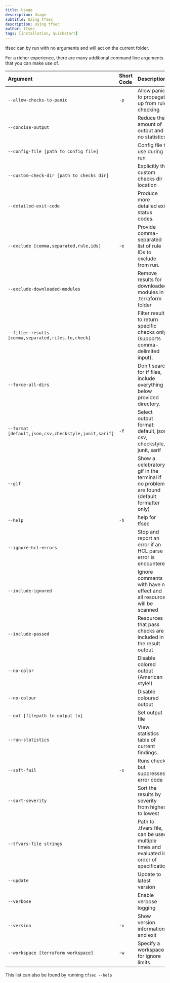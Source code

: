 ```yaml
---
title: Usage
description: Usage
subtitle: Using tfsec
description: Using tfsec
author: tfsec
tags: [installation, quickstart]
---
```


tfsec can by run with no arguments and will act on the current folder. 

For a richer experience, there are many additional command line arguments that you can make use of.


| Argument                                              | Short Code | Description                                                                              |
| :---------------------------------------------------- | :--------- | :--------------------------------------------------------------------------------------- |
| `--allow-checks-to-panic`                             | `-p`       | Allow panics to propagate up from rule checking                                          |
| `--concise-output`                                    |            | Reduce the amount of output and no statistics                                            |
| `--config-file [path to config file]`                 |            | Config file to use during run                                                            |
| `--custom-check-dir [path to checks dir]`             |            | Explicitly the custom checks dir location                                                |
| `--detailed-exit-code`                                |            | Produce more detailed exit status codes.                                                 |
| `--exclude [comma,separated,rule,ids]`                | `-e`       | Provide comma-separated list of rule IDs to exclude from run.                            |
| `--exclude-downloaded-modules`                        |            | Remove results for downloaded modules in .terraform folder                               |
| `--filter-results [comma,separated,riles,to,check]`   |            | Filter results to return specific checks only (supports comma-delimited input).          |
| `--force-all-dirs`                                    |            | Don't search for tf files, include everything below provided directory.                  |
| `--format [default,json,csv,checkstyle,junit,sarif] ` | `-f`       | Select output format: default, json, csv, checkstyle, junit, sarif                       |
| `--gif`                                               |            | Show a celebratory gif in the terminal if no problems are found (default formatter only) |
| `--help`                                              | `-h`       | help for tfsec                                                                           |
| `--ignore-hcl-errors`                                 |            | Stop and report an error if an HCL parse error is encountered                            |
| `--include-ignored`                                   |            | Ignore comments with have no effect and all resources will be scanned                    |
| `--include-passed`                                    |            | Resources that pass checks are included in the result output                             |
| `--no-color`                                          |            | Disable colored output (American style!)                                                 |
| `--no-colour`                                         |            | Disable coloured output                                                                  |
| `--out [filepath to output to]`                       |            | Set output file                                                                          |
| `--run-statistics`                                    |            | View statistics table of current findings.                                               |
| `--soft-fail`                                         | `-s`       | Runs checks but suppresses error code                                                    |
| `--sort-severity`                                     |            | Sort the results by severity from highest to lowest                                      |
| `--tfvars-file strings`                               |            | Path to .tfvars file, can be used multiple times and evaluated in order of specification |
| `--update`                                            |            | Update to latest version                                                                 |
| `--verbose`                                           |            | Enable verbose logging                                                                   |
| `--version`                                           | `-v`       | Show version information and exit                                                        |
| `--workspace [terraform workspace]`                   | `-w`       | Specify a workspace for ignore limits                                                    |

This list can also be found by running `tfsec --help`
